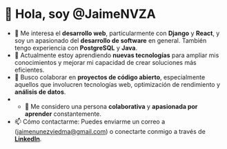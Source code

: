 # 👋 Hola, soy @JaimeNVZA

- 👀 Me interesa el **desarrollo web**, particularmente con **Django** y **React**, y soy un apasionado del **desarrollo de software** en general. También tengo experiencia con **PostgreSQL** y **Java**.
- 🌱 Actualmente estoy aprendiendo **nuevas tecnologías** para ampliar mis conocimientos y mejorar mi capacidad de crear soluciones más eficientes.
- 💞️ Busco colaborar en **proyectos de código abierto**, especialmente aquellos que involucren tecnologías web, optimización de rendimiento y **análisis de datos**.
- - 💬 Me considero una persona **colaborativa** y **apasionada por aprender** constantemente.
- 📫 Cómo contactarme: Puedes enviarme un correo a (jaimenunezviedma@gmail.com) o conectarte conmigo a través de **[LinkedIn](https://www.linkedin.com/in/jaime-nunez-viedma/)**.

